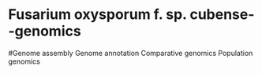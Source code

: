 # Fusarium oxysporum f. sp. cubense--genomics
   #Genome assembly
Genome annotation
Comparative genomics
Population genomics
